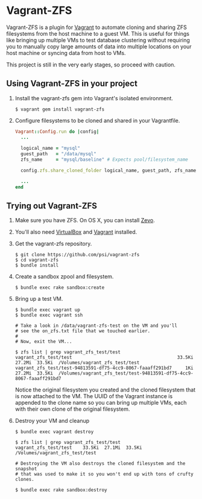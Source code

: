 # Vagrant-ZFS

Vagrant-ZFS is a plugin for [Vagrant][1] to automate cloning and sharing
ZFS filesystems from the host machine to a guest VM. This is useful for
things like bringing up multiple VMs to test database clustering without
requiring you to manually copy large amounts of data into multiple
locations on your host machine or syncing data from host to VMs.

This project is still in the very early stages, so proceed with caution.

## Using Vagrant-ZFS in your project

1. Install the vagrant-zfs gem into Vagrant's isolated environment.

    ```
    $ vagrant gem install vagrant-zfs
    ```

2. Configure filesystems to be cloned and shared in your Vagrantfile.

    ```ruby
    Vagrant::Config.run do |config|
      ...
      
      logical_name = "mysql"
      guest_path   = "/data/mysql"
      zfs_name     = "mysql/baseline" # Expects pool/filesystem_name
 
      config.zfs.share_cloned_folder logical_name, guest_path, zfs_name

      ...
    end
    ``` 

## Trying out Vagrant-ZFS

1. Make sure you have ZFS. On OS X, you can install [Zevo][2].
2. You'll also need [VirtualBox][3] and [Vagrant][1] installed.
3. Get the vagrant-zfs repository.

    ```
    $ git clone https://github.com/psi/vagrant-zfs
    $ cd vagrant-zfs
    $ bundle install
    ```

4. Create a sandbox zpool and filesystem.

    ```
    $ bundle exec rake sandbox:create
    ```

5. Bring up a test VM.

    ```
    $ bundle exec vagrant up
    $ bundle exec vagrant ssh
    
    # Take a look in /data/vagrant-zfs-test on the VM and you'll
    # see the on_zfs.txt file that we touched earlier.
    #
    # Now, exit the VM...
    
    $ zfs list | grep vagrant_zfs_test/test
    vagrant_zfs_test/test                                       33.5Ki 27.2Mi  33.5Ki  /Volumes/vagrant_zfs_test/test
    vagrant_zfs_test/test-94813591-df75-4cc9-8067-faaaff291bd7     1Ki 27.2Mi  33.5Ki  /Volumes/vagrant_zfs_test/test-94813591-df75-4cc9-8067-faaaff291bd7
    ```
    
   Notice the original filesystem you created and the cloned filesystem
   that is now attached to the VM. The UUID of the Vagrant instance is
   appended to the clone name so you can bring up multiple VMs, each with
   their own clone of the original filesystem.
    
6. Destroy your VM and cleanup

    ```
    $ bundle exec vagrant destroy
    
    $ zfs list | grep vagrant_zfs_test/test
    vagrant_zfs_test/test    33.5Ki  27.1Mi  33.5Ki /Volumes/vagrant_zfs_test/test
    
    # Destroying the VM also destroys the cloned filesystem and the snapshot
    # that was used to make it so you won't end up with tons of crufty clones.

    $ bundle exec rake sandbox:destroy
    ```

[1]: http://www.vagrantup.com/
[2]: http://getgreenbytes.com/solutions/zevo/
[3]: https://www.virtualbox.org/
